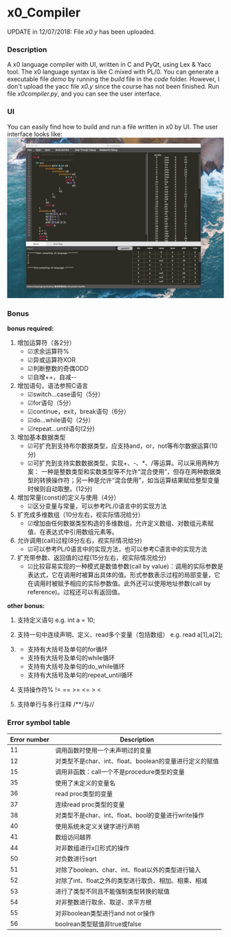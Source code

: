 # x0_Compiler

UPDATE in 12/07/2018: File *x0.y* has been uploaded.

### Description
A x0 language compiler with UI, written in C and PyQt, using Lex &amp; Yacc tool. The x0 language syntax is like C mixed with PL/0.
You can generate a executable file *demo* by running the *build* file in the *code* folder.
However, I don't upload the yacc file *x0.y* since the course has not been finished.
Run file *x0compiler.py*, and you can see the user interface.

### UI
You can easily find how to build and run a file written in x0 by UI.
The user interface looks like:
![Image discription](https://github.com/Angericky/x0_Compiler/blob/master/image/image/UI.png)

### Bonus  
**bonus required:**
1. 增加运算符（各2分）
	* ☑求余运算符% 
	* ☑异或运算符XOR 
	* ☑判断整数的奇偶ODD 
	* ☑自增++，自减-- 
2. 增加语句，语法参照C语言
	* ☑switch…case语句（5分）
	* ☑for语句（5分）
	* ☑continue，exit，break语句（6分）
	* ☑do…while语句（2分）
	* ☑repeat…until语句(2分)
3. 增加基本数据类型
	* ☑可扩充到支持布尔数据类型，应支持and，or，not等布尔数据运算(10分)
	* ☑可扩充到支持实数数据类型，实现+、-、*、/等运算。可以采用两种方案：
	一种是整数类型和实数类型等不允许“混合使用”，但存在两种数据类型的转换操作符；另一种是允许“混合使用”，如当运算结果赋给整型变量时候则自动取整。(12分)
4. 增加常量(const)的定义与使用（4分）
	* ☑区分变量与常量，可以参考PL/0语言中的实现方法
5. 扩充成多维数组（10分左右，视实际情况给分）
	* ☑增加由任何数据类型构造的多维数组，允许定义数组、对数组元素赋值、在表达式中引用数组元素等。
6. 允许调用(call)过程(8分左右，视实际情况给分)
	* ☑可以参考PL/0语言中的实现方法，也可以参考C语言中的实现方法
7. 扩充带参数、返回值的过程(15分左右，视实际情况给分)
	* ☑比较容易实现的一种模式是数值参数(call by value)：调用的实际参数是表达式，它在调用时被算出具体的值。形式参数表示过程的局部变量，它在调用时被赋予相应的实际参数值。此外还可以使用地址参数(call by reference)。过程还可以有返回值。

**other bonus:**
  1. 支持定义语句
   e.g. int a = 10;

  2. 支持一句中连续声明、定义、read多个变量（包括数组）
   e.g. read a[1],a[2];

  3. * 支持有大括号及单句的for循环
     * 支持有大括号及单句的while循环
     * 支持有大括号及单句的do_while循环
     * 支持有大括号及单句的repeat_until循环

  4. 支持操作符% != == >= <= > <

  5. 支持单行与多行注释 /**/与//

### Error symbol table
 
Error number |  Description
---- | -----
11 | 调用函数时使用一个未声明过的变量
12 | 对类型不是char、int、float、boolean的变量进行定义的赋值
15 | 调用非函数：call一个不是procedure类型的变量
35 | 使用了未定义的变量名
36 | read proc类型的变量
37 | 连续read proc类型的变量
38 | 对类型不是char、int、float、bool的变量进行write操作
40 | 使用系统未定义关键字进行声明
41 | 数组访问越界
44 | 对非数组进行x[]形式的操作
50 | 对负数进行sqrt
51 | 对除了boolean、char、int、float以外的类型进行输入
52 | 对除了int、float之外的类型进行取负、相加、相乘、相减
53 | 进行了类型不同且不能强制类型转换的赋值
54 | 对非整数进行取余、取逆、求平方根
55 | 对非boolean类型进行and not or操作                                     
56 | boolrean类型赋值非true或false   
